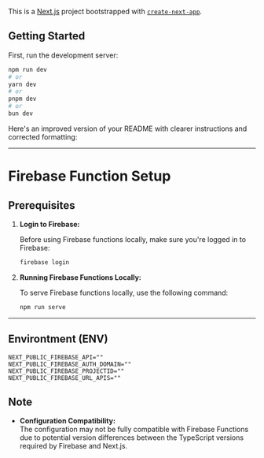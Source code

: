 This is a [Next.js](https://nextjs.org) project bootstrapped with [`create-next-app`](https://nextjs.org/docs/app/api-reference/cli/create-next-app).

## Getting Started

First, run the development server:

```bash
npm run dev
# or
yarn dev
# or
pnpm dev
# or
bun dev
```

Here's an improved version of your README with clearer instructions and corrected formatting:

---

# Firebase Function Setup

## Prerequisites

1. **Login to Firebase:**

   Before using Firebase functions locally, make sure you're logged in to Firebase:

   ```bash
   firebase login
   ```

2. **Running Firebase Functions Locally:**

   To serve Firebase functions locally, use the following command:

   ```bash
   npm run serve
   ```

---

## Environtment (ENV)

```
NEXT_PUBLIC_FIREBASE_API=""
NEXT_PUBLIC_FIREBASE_AUTH_DOMAIN=""
NEXT_PUBLIC_FIREBASE_PROJECTID=""
NEXT_PUBLIC_FIREBASE_URL_APIS=""
```

## Note

- **Configuration Compatibility:**  
  The configuration may not be fully compatible with Firebase Functions due to potential version differences between the TypeScript versions required by Firebase and Next.js. 

